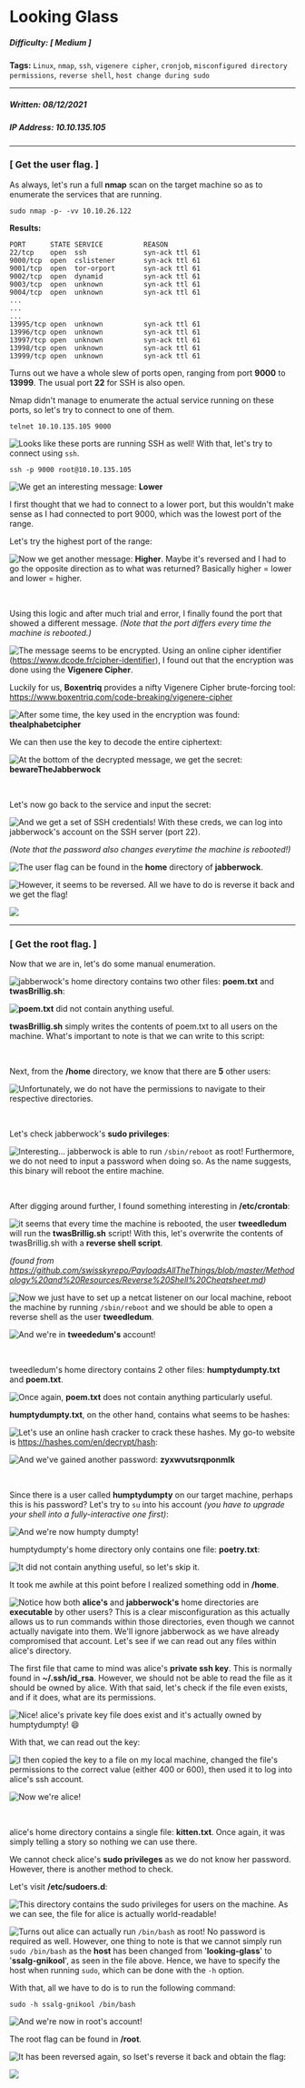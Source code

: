 # Looking Glass

##### Difficulty: [ Medium ]

**Tags:** `Linux`,  `nmap`,  `ssh`,  `vigenere cipher`,  `cronjob`,  `misconfigured directory permissions`,  `reverse shell`,  `host change during sudo`

---

##### Written: 08/12/2021

##### IP Address: 10.10.135.105

---

### [ Get the user flag. ]

As always, let's run a full **nmap** scan on the target machine so as to enumerate the services that are running.

```
sudo nmap -p- -vv 10.10.26.122
```

 **Results:**

```
PORT      STATE SERVICE          REASON
22/tcp    open  ssh              syn-ack ttl 61
9000/tcp  open  cslistener       syn-ack ttl 61
9001/tcp  open  tor-orport       syn-ack ttl 61
9002/tcp  open  dynamid          syn-ack ttl 61
9003/tcp  open  unknown          syn-ack ttl 61
9004/tcp  open  unknown          syn-ack ttl 61
...
...
...
13995/tcp open  unknown          syn-ack ttl 61
13996/tcp open  unknown          syn-ack ttl 61
13997/tcp open  unknown          syn-ack ttl 61
13998/tcp open  unknown          syn-ack ttl 61
13999/tcp open  unknown          syn-ack ttl 61
```

Turns out we have a whole slew of ports open, ranging from port **9000** to **13999**. The usual port **22** for SSH is also open.

Nmap didn't manage to enumerate the actual service running on these ports, so let's try to connect to one of them.

```
telnet 10.10.135.105 9000
```

<img style="float: left;" src="screenshots/screenshot1.png">

Looks like these ports are running SSH as well! With that, let's try to connect using `ssh`. 

```
ssh -p 9000 root@10.10.135.105
```

<img style="float: left;" src="screenshots/screenshot2.png">

We get an interesting message: **Lower**

I first thought that we had to connect to a lower port, but this wouldn't make sense as I had connected to port 9000, which was the lowest port of the range. 

Let's try the highest port of the range:

<img style="float: left;" src="screenshots/screenshot31.png">

Now we get another message: **Higher**. Maybe it's reversed and I had to go the opposite direction as to what was returned? Basically higher = lower and lower = higher.

<br>

Using this logic and after much trial and error, I finally found the port that showed a different message. *(Note that the port differs every time the machine is rebooted.)*

<img style="float: left;" src="screenshots/screenshot3.png">

The message seems to be encrypted. Using an online cipher identifier (https://www.dcode.fr/cipher-identifier), I found out that the encryption was done using the **Vigenere Cipher**.

Luckily for us, **Boxentriq** provides a nifty Vigenere Cipher brute-forcing tool: https://www.boxentriq.com/code-breaking/vigenere-cipher

<img style="float: left;" src="screenshots/screenshot4.png">

After some time, the key used in the encryption was found: **thealphabetcipher**

We can then use the key to decode the entire ciphertext:

<img style="float: left;" src="screenshots/screenshot5.png">

At the bottom of the decrypted message, we get the secret: **bewareTheJabberwock**

<br>

Let's now go back to the service and input the secret:

<img style="float: left;" src="screenshots/screenshot6.png">

And we get a set of SSH credentials! With these creds, we can log into jabberwock's account on the SSH server (port 22). 

*(Note that the password also changes everytime the machine is rebooted!)*

<img style="float: left;" src="screenshots/screenshot7.png">

The user flag can be found in the **home** directory of **jabberwock**.

<img style="float: left;" src="screenshots/screenshot8.png">

However, it seems to be reversed. All we have to do is reverse it back and we get the flag!

<img style="float: left;" src="screenshots/screenshot9.png">

<br>

---

### [ Get the root flag. ]

 Now that we are in, let's do some manual enumeration.

<img style="float: left;" src="screenshots/screenshot10.png">

jabberwock's home directory contains two other files: **poem.txt** and **twasBrillig.sh**:

<img style="float: left;" src="screenshots/screenshot15.png">

**poem.txt** did not contain anything useful.

**twasBrillig.sh** simply writes the contents of poem.txt to all users on the machine. What's important to note is that we can write to this script:

<br>

Next, from the **/home** directory, we know that there are **5** other users:

<img style="float: left;" src="screenshots/screenshot11.png">

Unfortunately, we do not have the permissions to navigate to their respective directories.

<br>

Let's check jabberwock's **sudo privileges**:

<img style="float: left;" src="screenshots/screenshot12.png">

Interesting... jabberwock is able to run `/sbin/reboot` as root! Furthermore, we do not need to input a password when doing so. As the name suggests, this binary will reboot the entire machine.

<br>

After digging around further, I found something interesting in **/etc/crontab**:

<img style="float: left;" src="screenshots/screenshot13.png">

it seems that every time the machine is rebooted, the user **tweedledum** will run the **twasBrillig.sh** script! With this, let's overwrite the contents of twasBrillig.sh with a **reverse shell script**.

*(found from https://github.com/swisskyrepo/PayloadsAllTheThings/blob/master/Methodology%20and%20Resources/Reverse%20Shell%20Cheatsheet.md)*

<img style="float: left;" src="screenshots/screenshot14.png">

Now we just have to set up a netcat listener on our local machine, reboot the machine by running `/sbin/reboot` and we should be able to open a reverse shell as the user **tweedledum**.

<img style="float: left;" src="screenshots/screenshot16.png">

And we're in **tweededum's** account!

<br>

tweedledum's home directory contains 2 other files: **humptydumpty.txt** and **poem.txt**.

<img style="float: left;" src="screenshots/screenshot17.png">

Once again, **poem.txt** does not contain anything particularly useful.

**humptydumpty.txt**, on the other hand, contains what seems to be hashes:

<img style="float: left;" src="screenshots/screenshot18.png">

Let's use an online hash cracker to crack these hashes. My go-to website is https://hashes.com/en/decrypt/hash:

<img style="float: left;" src="screenshots/screenshot19.png">

And we've gained another password: **zyxwvutsrqponmlk**

<br>

Since there is a user called **humptydumpty** on our target machine, perhaps this is his password? Let's try to `su` into his account *(you have to upgrade your shell into a fully-interactive one first)*:

<img style="float: left;" src="screenshots/screenshot20.png">

And we're now humpty dumpty!

humptydumpty's home directory only contains one file: **poetry.txt**:

<img style="float: left;" src="screenshots/screenshot21.png">

It did not contain anything useful, so let's skip it.

It took me awhile at this point before I realized something odd in **/home**.

<img style="float: left;" src="screenshots/screenshot22.png">

Notice how both **alice's** and **jabberwock's** home directories are **executable** by other users? This is a clear misconfiguration as this actually allows us to run commands within those directories, even though we cannot actually navigate into them. We'll ignore jabberwock as we have already compromised that account. Let's see if we can read out any files within alice's directory.

The first file that came to mind was alice's **private ssh key**. This is normally found in **~/.ssh/id_rsa**. However, we should not be able to read the file as it should be owned by alice. With that said, let's check if the file even exists, and if it does, what are its permissions.

<img style="float: left;" src="screenshots/screenshot23.png">

Nice! alice's private key file does exist and it's actually owned by humptydumpty! :smile:

With that, we can read out the key:

<img style="float: left;" src="screenshots/screenshot24.png">

I then copied the key to a file on my local machine, changed the file's permissions to the correct value (either 400 or 600), then used it to log into alice's ssh account.

<img style="float: left;" src="screenshots/screenshot25.png">

Now we're alice!

<br>

alice's home directory contains a single file: **kitten.txt**. Once again, it was simply telling a story so nothing we can use there.

We cannot check alice's **sudo privileges** as we do not know her password. However, there is another method to check.

Let's visit **/etc/sudoers.d**:

<img style="float: left;" src="screenshots/screenshot26.png">

This directory contains the sudo privileges for users on the machine. As we can see, the file for alice is actually world-readable!

<img style="float: left;" src="screenshots/screenshot27.png">

Turns out alice can actually run `/bin/bash` as root! No password is required as well. However, one thing to note is that we cannot simply run `sudo /bin/bash` as the **host** has been changed from '**looking-glass**' to '**ssalg-gnikool**', as seen in the file above. Hence, we have to specify the host when running `sudo`, which can be done with the `-h` option.

With that, all we have to do is to run the following command:

```
sudo -h ssalg-gnikool /bin/bash
```

<img style="float: left;" src="screenshots/screenshot28.png">

And we're now in root's account! 

The root flag can be found in **/root**.

<img style="float: left;" src="screenshots/screenshot29.png">

It has been reversed again, so lset's reverse it back and obtain the flag:

<img style="float: left;" src="screenshots/screenshot30.png">
